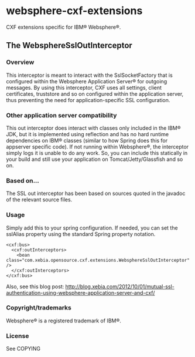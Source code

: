 websphere-cxf-extensions
========================

CXF extensions specific for IBM® Websphere®.

## The WebsphereSslOutInterceptor

### Overview
This interceptor is meant to interact with the SslSocketFactory that is configured within the Websphere Application Server® for outgoing messages. By using this interceptor, CXF uses all settings, client certificates, truststore and so on configured within the application server, thus preventing the need for application-specific SSL configuration.

### Other application server compatibility
This out interceptor does interact with classes only included in the IBM® JDK, but it is implemented using reflection and has no hard runtime dependencies on IBM® classes (similar to how Spring does this for appserver specific code). If not running within Websphere®, the interceptor simply logs it is unable to do any work. So, you can include this statically in your build and still use your application on Tomcat/Jetty/Glassfish and so on.

### Based on...
The SSL out interceptor has been based on sources quoted in the javadoc of the relevant source files.

### Usage

Simply add this to your spring configuration. If needed, you can set the sslAlias property using the standard Spring property notation.

    <cxf:bus>
      <cxf:outInterceptors>
        <bean class="com.xebia.opensource.cxf.extensions.WebsphereSslOutInterceptor" />
      </cxf:outInterceptors>
    </cxf:bus>

Also, see this blog post: http://blog.xebia.com/2012/10/01/mutual-ssl-authentication-using-websphere-application-server-and-cxf/

### Copyright/trademarks
Websphere® is a registered trademark of IBM®.

### License
See COPYING